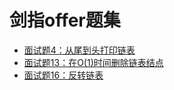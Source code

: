 # 剑指offer题集

- [面试题4：从尾到头打印链表](https://github.com/YuYinCUG/jianzhioffer/blob/master/PrintListReversingly.cpp)
- [面试题13：在O(1)时间删除链表结点](https://github.com/YuYinCUG/jianzhioffer/blob/master/DeleteNode.cpp)
- [面试题16：反转链表](https://github.com/YuYinCUG/jianzhioffer/blob/master/ReverseList.cpp)
